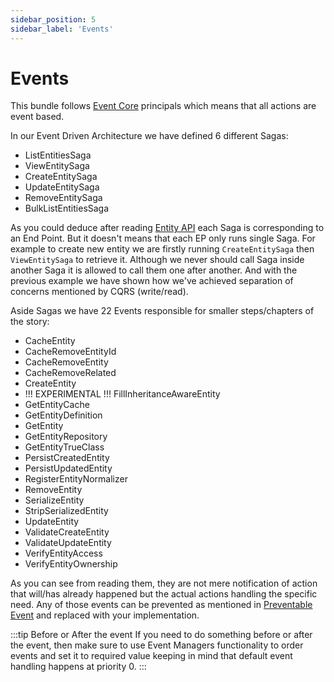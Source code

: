 ```yaml
---
sidebar_position: 5
sidebar_label: 'Events'
---
```


# Events

This bundle follows [Event Core](/docs/dullahan/architecture.md#event-core) principals which means that all actions
are event based.

In our Event Driven Architecture we have defined 6 different Sagas:
- ListEntitiesSaga
- ViewEntitySaga
- CreateEntitySaga
- UpdateEntitySaga
- RemoveEntitySaga
- BulkListEntitiesSaga

As you could deduce after reading [Entity API](./crud.md) each Saga is corresponding to an End Point. But it doesn't
means that each EP only runs single Saga. For example to create new entity we are firstly running `CreateEntitySaga` then
`ViewEntitySaga` to retrieve it. Although we never should call Saga inside another Saga it is allowed to call them one
after another. And with the previous example we have shown how we've achieved separation of concerns mentioned by CQRS
(write/read).

Aside Sagas we have 22 Events responsible for smaller steps/chapters of the story:
- CacheEntity
- CacheRemoveEntityId
- CacheRemoveEntity
- CacheRemoveRelated
- CreateEntity
- !!! EXPERIMENTAL !!! FillInheritanceAwareEntity
- GetEntityCache
- GetEntityDefinition
- GetEntity
- GetEntityRepository
- GetEntityTrueClass
- PersistCreatedEntity
- PersistUpdatedEntity
- RegisterEntityNormalizer
- RemoveEntity
- SerializeEntity
- StripSerializedEntity
- UpdateEntity
- ValidateCreateEntity
- ValidateUpdateEntity
- VerifyEntityAccess
- VerifyEntityOwnership

As you can see from reading them, they are not mere notification of action that will/has already happened but the actual
actions handling the specific need. Any of those events can be prevented as mentioned in
[Preventable Event](/docs/dullahan/events.md#preventable) and replaced with your implementation.

:::tip Before or After the event
If you need to do something before or after the event, then make sure to use Event Managers functionality to order
events and set it to required value keeping in mind that default event handling happens at priority 0.
:::